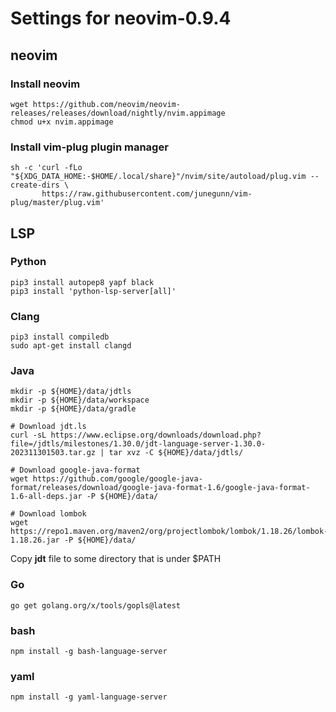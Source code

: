 # Settings for neovim-0.9.4

## neovim
### Install neovim
```
wget https://github.com/neovim/neovim-releases/releases/download/nightly/nvim.appimage
chmod u+x nvim.appimage
```
### Install vim-plug plugin manager
```
sh -c 'curl -fLo "${XDG_DATA_HOME:-$HOME/.local/share}"/nvim/site/autoload/plug.vim --create-dirs \
       https://raw.githubusercontent.com/junegunn/vim-plug/master/plug.vim'
```
## LSP
### Python
```
pip3 install autopep8 yapf black
pip3 install 'python-lsp-server[all]'
```

### Clang
```
pip3 install compiledb
sudo apt-get install clangd
```

### Java
```
mkdir -p ${HOME}/data/jdtls
mkdir -p ${HOME}/data/workspace
mkdir -p ${HOME}/data/gradle

# Download jdt.ls
curl -sL https://www.eclipse.org/downloads/download.php?file=/jdtls/milestones/1.30.0/jdt-language-server-1.30.0-202311301503.tar.gz | tar xvz -C ${HOME}/data/jdtls/

# Download google-java-format
wget https://github.com/google/google-java-format/releases/download/google-java-format-1.6/google-java-format-1.6-all-deps.jar -P ${HOME}/data/

# Download lombok
wget https://repo1.maven.org/maven2/org/projectlombok/lombok/1.18.26/lombok-1.18.26.jar -P ${HOME}/data/
```
Copy **jdt** file to some directory that is under $PATH
### Go
```
go get golang.org/x/tools/gopls@latest
```
### bash
```
npm install -g bash-language-server
```
### yaml
```
npm install -g yaml-language-server
```
